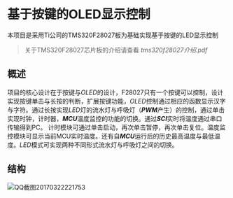 # 基于按键的OLED显示控制

本项目是采用Ti公司的TMS320F28027板为基础实现基于按键的LED显示控制

> 关于TMS320F28027芯片板的介绍请查看  *tms320f28027介绍.pdf*

## 概述

项目的核心设计在于按键与*OLED*的设计，F28027只有一个按键可以控制，设计实现按键单击与长按的判断，扩展按键功能，*OLED*控制通过相应的函数显示汉字与字符。通过长按实现*LED*灯的流水灯与呼吸灯（***PWM***产生）的控制，通过单击实现时钟，计时器，***MCU***温度监控的功能的切换。通过***SCI***实时将温度通过串口传输得到PC。
   计时模块可通过单击启动，再次单击暂停，再次单击复位。温度监控模块可显示当前MCU实时温度。还有自***MCU***运行后的历史最高温度与最低温度。*LED*模式可实现两种不同形式流水灯与呼吸灯之间的切换。

## 结构

![QQ截图20170322221753](C:\Users\kejie\Pictures\截图\git素材\QQ截图20170322221753.png)

